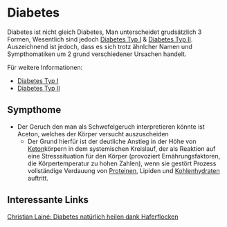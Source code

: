 # Diabetes

Diabetes ist nicht gleich Diabetes, Man unterscheidet grudsätzlich 3 Formen, Wesentlich sind jedoch [Diabetes Typ I](Diabetes%20Typ%201/Diabetes%20Typ%20I.md) & [Diabetes Typ II](Diabetes%20Typ%20II.md). Auszeichnend ist jedoch, dass es sich trotz ähnlcher Namen und Sympthomatiken um 2 grund verschiedener Ursachen handelt.

Für weitere Informationen:
- [Diabetes Typ I](Diabetes%20Typ%201/Diabetes%20Typ%20I.md)
- [Diabetes Typ II](Diabetes%20Typ%20II.md)

## Sympthome
- Der Geruch den man als Schwefelgeruch interpretieren könnte ist Aceton, welches der Körper versucht auszuscheiden
	- Der Grund hierfür ist der deutliche Anstieg in der Höhe von [Keton](../../../../Glossar/Keton.md)körpern in dem systemischen Kreislauf, der als Reaktion auf eine Stresssituation für den Körper (provoziert Ernährungsfaktoren, die Körpertemperatur zu hohen Zahlen), wenn sie gestört Prozess vollständige Verdauung von [Proteinen](../../../../Glossar/Protein.md), Lipiden und [Kohlenhydraten](../../../../Stoffe/Nahrungs_Inhaltsstoffe/Kohlenhydrate.md) auftritt.



## Interessante Links
[Christian Lainé: Diabetes natürlich heilen dank Haferflocken](https://www.youtube.com/watch?v=x4qYZKi_AD8)